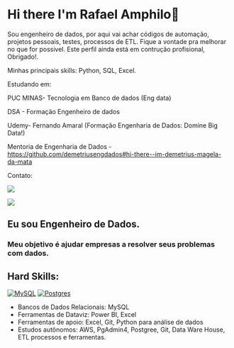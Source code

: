 # Hi there I'm Rafael Amphilo👋

Sou engenheiro de dados, por aqui vai achar códigos de automação, projetos pessoais, testes, processos de ETL. Fique a vontade pra melhorar no que for possivel. Este perfil ainda está em contrução profisional, Obrigado!. 

Minhas principais skills: Python, SQL, Excel.

Estudando em: 

PUC MINAS- Tecnologia em Banco de dados (Eng data)

DSA - Formação Engenheiro de dados

Udemy- Fernando Amaral (Formação Engenharia de Dados: Domine Big Data!)

Mentoria de Engenharia de Dados - https://github.com/demetriusengdados#hi-there--im-demetrius-magela-da-mata

Contato:

<a href="https://www.linkedin.com/in/rafael-amphilo/" target="_blank"><img src="https://img.shields.io/badge/-LinkedIn-%230077B5?style=for-the-badge&logo=linkedin&logoColor=white" target="_blank"></a>   
</div> <a href = "rafaeldiasnino@gmail.com"><img src="https://img.shields.io/badge/Gmail-D14836?style=for-the-badge&logo=gmail&logoColor=white" target="_blank"></a>

## Eu sou Engenheiro de Dados.

### Meu objetivo é ajudar empresas a resolver seus problemas com dados.


 


## Hard Skills:
[![MySQL](https://img.shields.io/badge/MySQL-005C84?style=for-the-badge&logo=mysql&logoColor=white)](https://github.com/MaestroCod)
[![Postgres](https://img.shields.io/badge/PostgreSQL-316192?style=for-the-badge&logo=postgresql&logoColor=white)](https://github.com/MaestroCod)

- Bancos de Dados Relacionais: MySQL
- Ferramentas de Dataviz: Power BI, Excel
- Ferramentas de apoio: Excel, Git, Python para análise de dados
- Estudos autônomos: AWS, PgAdmin4, Postgree, Git, Data Ware House, ETL processos e ferramentas.

